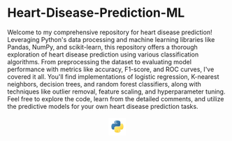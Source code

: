 # Heart-Disease-Prediction-ML
Welcome to my comprehensive repository for heart disease prediction! Leveraging Python's data processing and machine learning libraries like Pandas, NumPy, and scikit-learn, this repository offers a thorough exploration of heart disease prediction using various classification algorithms. From preprocessing the dataset to evaluating model performance with metrics like accuracy, F1-score, and ROC curves, I've covered it all. You'll find implementations of logistic regression, K-nearest neighbors, decision trees, and random forest classifiers, along with techniques like outlier removal, feature scaling, and hyperparameter tuning. Feel free to explore the code, learn from the detailed comments, and utilize the predictive models for your own heart disease prediction tasks.
<p align="center">
<img src="https://raw.githubusercontent.com/github/explore/80688e429a7d4ef2fca1e82350fe8e3517d3494d/topics/python/python.png" alt="Python" height="40" style="vertical-align:top; margin:4px">
</p>
